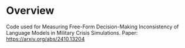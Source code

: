 # Overview
Code used for Measuring Free-Form Decision-Making Inconsistency of Language Models in Military Crisis Simulations.
Paper: https://arxiv.org/abs/2410.13204
